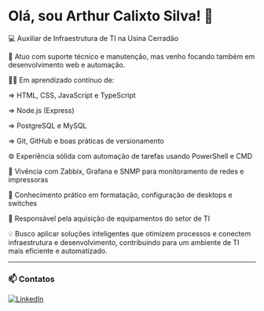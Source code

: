 # Olá, sou Arthur Calixto Silva! 👋

💻 Auxiliar de Infraestrutura de TI na Usina Cerradão

🎯 Atuo com suporte técnico e manutenção, mas venho focando também em desenvolvimento web e automação.

👨‍💻 Em aprendizado contínuo de:

  => HTML, CSS, JavaScript e TypeScript

  => Node.js (Express)

  => PostgreSQL e MySQL

  => Git, GitHub e boas práticas de versionamento

⚙️ Experiência sólida com automação de tarefas usando PowerShell e CMD

📡 Vivência com Zabbix, Grafana e SNMP para monitoramento de redes e impressoras

🔧 Conhecimento prático em formatação, configuração de desktops e switches

🛒 Responsável pela aquisição de equipamentos do setor de TI

💡 Busco aplicar soluções inteligentes que otimizem processos e conectem infraestrutura e desenvolvimento, contribuindo para um ambiente de TI mais eficiente e automatizado.


---

### 📫 **Contatos**


[![LinkedIn](https://img.shields.io/badge/LinkedIn-0A66C2?style=for-the-badge&logo=linkedin&logoColor=white)](https://www.linkedin.com/in/arthur-calixto-421937302/)

